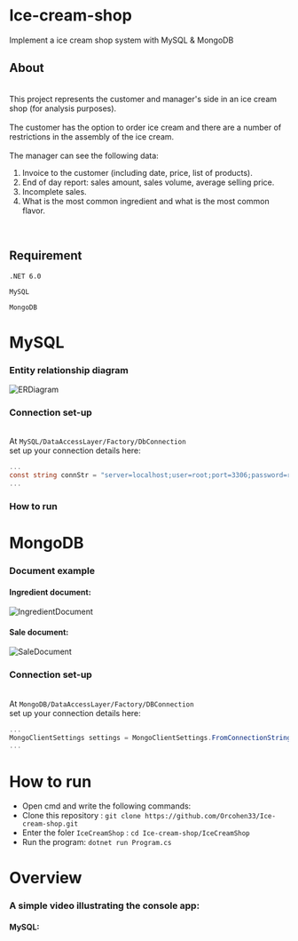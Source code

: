 # Ice-cream-shop
Implement a ice cream shop system with MySQL &amp; MongoDB

## About
<br>This project represents the customer and manager's side in an ice cream shop (for analysis purposes).</br>
<br>The customer has the option to order ice cream and there are a number of restrictions in the assembly of the ice cream.</br>
<br>The manager can see the following data: 
1. Invoice to the customer (including date, price, list of products).
2. End of day report: sales amount, sales volume, average selling price.
3. Incomplete sales.
4. What is the most common ingredient and what is the most common flavor.
</br>

## Requirement
`.NET 6.0`

`MySQL`

`MongoDB`

# MySQL

### Entity relationship diagram
![ERDiagram](https://user-images.githubusercontent.com/92351152/191253758-8a8b687d-b00d-4578-8895-e3fa27f3e30d.png)

### Connection set-up
<br>At `MySQL/DataAccessLayer/Factory/DbConnection`</br>
set up your connection details here:
```c#
...
const string connStr = "server=localhost;user=root;port=3306;password=root";
...
```
### How to run

# MongoDB

### Document example
#### Ingredient document:
![IngredientDocument](https://user-images.githubusercontent.com/92351152/190988063-8ca31405-416b-4bd5-a463-ab10201a7293.png)
#### Sale document:
![SaleDocument](https://user-images.githubusercontent.com/92351152/190988370-961e717b-a5a7-45d4-97ba-cd409595a968.png)


### Connection set-up
<br>At `MongoDB/DataAccessLayer/Factory/DBConnection`</br>
set up your connection details here:
```c#
...
MongoClientSettings settings = MongoClientSettings.FromConnectionString("mongodb://localhost:27017");
...
```
# How to run

  - Open cmd and write the following commands: 
  - Clone this repository : `git clone https://github.com/Orcohen33/Ice-cream-shop.git`
  - Enter the foler `IceCreamShop` : `cd Ice-cream-shop/IceCreamShop`
  - Run the program: `dotnet run Program.cs`


# Overview
### A simple video illustrating the console app:
#### MySQL:

